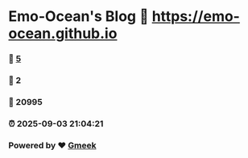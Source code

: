 # Emo-Ocean's Blog :link: https://emo-ocean.github.io 
### :page_facing_up: [5](https://emo-ocean.github.io/tag.html) 
### :speech_balloon: 2 
### :hibiscus: 20995 
### :alarm_clock: 2025-09-03 21:04:21 
### Powered by :heart: [Gmeek](https://github.com/Meekdai/Gmeek)
